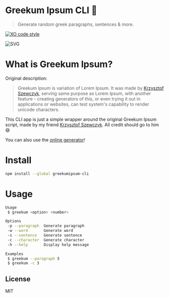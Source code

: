 # Greekum Ipsum CLI 📝

> Generate random greek paragraphs, sentences & more.

[![XO code style](https://img.shields.io/badge/code_style-XO-5ed9c7.svg)](https://github.com/xojs/xo) 

<img src="" alt="SVG">

# What is Greekum Ipsum?
Original description:

> Greekum Ipsum is variation of Lorem Ipsum. It was made by [Krzysztof Szewczyk](https://github.com/KrzysztofSzewczyk), serving same purpose as Lorem Ipsum, with another feature - creating generators of this, or even trying it out in applications or websites, can test system's capability to render unicode characters.

This CLI app is just a simple wrapper around the original Greekum Ipsum script, made by my friend [Krzysztof Szewczyk](https://github.com/KrzysztofSzewczyk). 
All credit should go to him 😄

You can also use the [online generator](https://krzysztofszewczyk.github.io/MiscStuff/greekum/)!


# Install
```bash
npm install --global greekumipsum-cli
```

# Usage

```bash
Usage
 $ greekum <option> <number>

Options
 -p --paragraph  Generate paragraph
 -w --word       Generate word
 -s --sentence   Generate sentence
 -c --character  Generate character
 -h --help       Display help message

Examples
 $ greekum --paragraph 5
 $ greekum -c 3
```

## License

MIT
